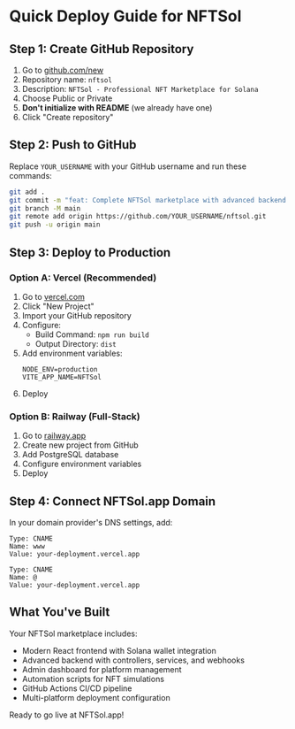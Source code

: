 # Quick Deploy Guide for NFTSol

## Step 1: Create GitHub Repository

1. Go to [github.com/new](https://github.com/new)
2. Repository name: `nftsol` 
3. Description: `NFTSol - Professional NFT Marketplace for Solana`
4. Choose Public or Private
5. **Don't initialize with README** (we already have one)
6. Click "Create repository"

## Step 2: Push to GitHub

Replace `YOUR_USERNAME` with your GitHub username and run these commands:

```bash
git add .
git commit -m "feat: Complete NFTSol marketplace with advanced backend and admin dashboard"
git branch -M main
git remote add origin https://github.com/YOUR_USERNAME/nftsol.git
git push -u origin main
```

## Step 3: Deploy to Production

### Option A: Vercel (Recommended)
1. Go to [vercel.com](https://vercel.com)
2. Click "New Project"
3. Import your GitHub repository
4. Configure:
   - Build Command: `npm run build`
   - Output Directory: `dist`
5. Add environment variables:
   ```
   NODE_ENV=production
   VITE_APP_NAME=NFTSol
   ```
6. Deploy

### Option B: Railway (Full-Stack)
1. Go to [railway.app](https://railway.app)
2. Create new project from GitHub
3. Add PostgreSQL database
4. Configure environment variables
5. Deploy

## Step 4: Connect NFTSol.app Domain

In your domain provider's DNS settings, add:

```
Type: CNAME
Name: www
Value: your-deployment.vercel.app

Type: CNAME
Name: @
Value: your-deployment.vercel.app
```

## What You've Built

Your NFTSol marketplace includes:
- Modern React frontend with Solana wallet integration
- Advanced backend with controllers, services, and webhooks
- Admin dashboard for platform management
- Automation scripts for NFT simulations
- GitHub Actions CI/CD pipeline
- Multi-platform deployment configuration

Ready to go live at NFTSol.app!